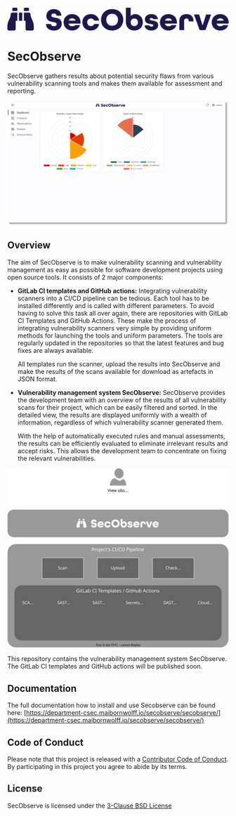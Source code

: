 ![SecObserve](frontend/public/secobserve.svg)

# SecObserve

SecObserve gathers results about potential security flaws from various vulnerability scanning tools and makes them available for assessment and reporting.

![Dashboard](docs/assets/images/screenshot_dashboard.png)

## Overview

The aim of SecObserve is to make vulnerability scanning and vulnerability management as easy as possible for software development projects using open source tools. It consists of 2 major components:

* **GitLab CI templates and GitHub actions:** Integrating vulnerability scanners into a CI/CD pipeline can be tedious. Each tool has to be installed differently and is called with different parameters. To avoid having to solve this task all over again, there are repositories with GitLab CI Templates and GitHub Actions. These make the process of integrating vulnerability scanners very simple by providing uniform methods for launching the tools and uniform parameters. The tools are regularly updated in the repositories so that the latest features and bug fixes are always available.

    All templates run the scanner, upload the results into SecObserve and make the results of the scans available for download as artefacts in JSON format.

* **Vulnerability management system SecObserve:** SecObserve provides the development team with an overview of the results of all vulnerability scans for their project, which can be easily filtered and sorted. In the detailed view, the results are displayed uniformly with a wealth of information, regardless of which vulnerability scanner generated them.

    With the help of automatically executed rules and manual assessments, the results can be efficiently evaluated to eliminate irrelevant results and accept risks. This allows the development team to concentrate on fixing the relevant vulnerabilities.


![Overview](docs/assets/images/secobserve_process.svg)

This repository contains the vulnerability management system SecObserve. The GitLab CI templates and GitHub actions will be published soon.

## Documentation

The full documentation how to install and use Secobserve can be found here: [https://department-csec.maibornwolff.io/secobserve/secobserve/](https://department-csec.maibornwolff.io/secobserve/secobserve/)

## Code of Conduct

Please note that this project is released with a [Contributor Code of Conduct](CODE_OF_CONDUCT.md). By participating in this project you agree to abide by its terms.

## License

SecObserve is licensed under the [3-Clause BSD License](LICENSE.txt)
